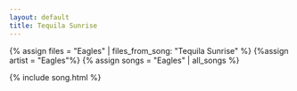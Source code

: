 ```yaml
---
layout: default
title: Tequila Sunrise
---
```


{% assign files = "Eagles" | files_from_song: "Tequila Sunrise" %}
{%assign artist = "Eagles"%}
{% assign songs = "Eagles" | all_songs %}

 
{% include song.html %}